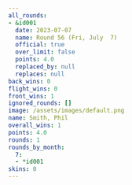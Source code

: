 ```yaml
---
all_rounds:
- &id001
  date: 2023-07-07
  name: Round 56 (Fri, July  7)
  official: true
  over_limit: false
  points: 4.0
  replaced_by: null
  replaces: null
back_wins: 0
flight_wins: 0
front_wins: 1
ignored_rounds: []
image: /assets/images/default.png
name: Smith, Phil
overall_wins: 1
points: 4.0
rounds: 1
rounds_by_month:
  7:
  - *id001
skins: 0
---
```

